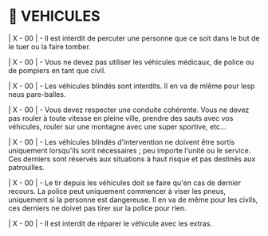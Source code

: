 # 🚗 VEHICULES

\| X - 00 | - Il est interdit de percuter une personne que ce soit dans le but de le tuer ou la faire tomber.

\| X - 00 | - Vous ne devez pas utiliser les véhicules médicaux, de police ou de pompiers en tant que civil.

\| X - 00 | - Les véhicules blindés sont interdits. Il en va de mlême pour lesp neus pare-balles.

\| X - 00 | - Vous devez respecter une conduite cohérente. Vous ne devez pas rouler à toute vitesse en pleine ville, prendre des sauts avec vos véhicules, rouler sur une montagne avec une super sportive, etc...

\| X - 00 | - Les véhicules blindés d'intervention ne doivent être sortis uniquement lorsqu'ils sont nécessaires ; peu importe l'unité ou le service. Ces derniers sont réservés aux situations à haut risque et pas destinés aux patrouilles.

\| X - 00 | - Le tir depuis les véhicules doit se faire qu'en cas de dernier recours. La police peut uniquement commencer à viser les pneus, uniquement si la personne est dangereuse. Il en va de même pour les civils, ces derniers ne doivet pas tirer sur la police pour rien.

\| X - 00 | - Il est interdit de réparer le véhicule avec les extras.
